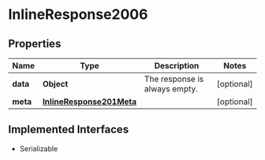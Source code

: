 

# InlineResponse2006


## Properties

Name | Type | Description | Notes
------------ | ------------- | ------------- | -------------
**data** | **Object** | The response is always empty. |  [optional]
**meta** | [**InlineResponse201Meta**](InlineResponse201Meta.md) |  |  [optional]


## Implemented Interfaces

* Serializable


